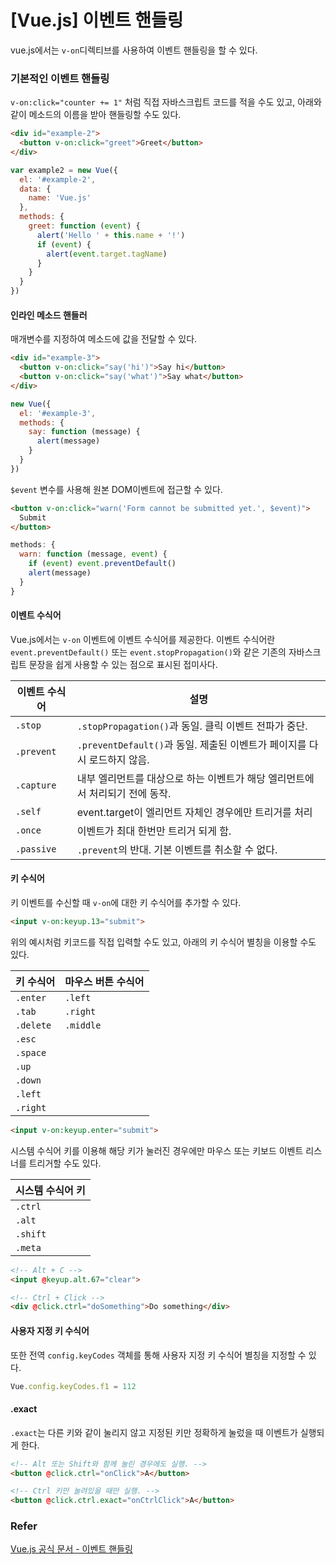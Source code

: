 # [Vue.js] 이벤트 핸들링

vue.js에서는 `v-on`디렉티브를 사용하여 이벤트 핸들링을 할 수 있다.



### 기본적인 이벤트 핸들링

`v-on:click="counter += 1"` 처럼 직접 자바스크립트 코드를 적을 수도 있고, 아래와 같이 메소드의 이름을 받아 핸들링할 수도 있다.

```html
<div id="example-2">
  <button v-on:click="greet">Greet</button>
</div>
```

```javascript
var example2 = new Vue({
  el: '#example-2',
  data: {
    name: 'Vue.js'
  },
  methods: {
    greet: function (event) {
      alert('Hello ' + this.name + '!')
      if (event) {
        alert(event.target.tagName)
      }
    }
  }
})
```



#### 인라인 메소드 핸들러

매개변수를 지정하여 메소드에 값을 전달할 수 있다.

```html
<div id="example-3">
  <button v-on:click="say('hi')">Say hi</button>
  <button v-on:click="say('what')">Say what</button>
</div>
```

```javascript
new Vue({
  el: '#example-3',
  methods: {
    say: function (message) {
      alert(message)
    }
  }
})
```



 `$event` 변수를 사용해 원본 DOM이벤트에 접근할 수 있다.

```html
<button v-on:click="warn('Form cannot be submitted yet.', $event)">
  Submit
</button>
```

```js
methods: {
  warn: function (message, event) {
    if (event) event.preventDefault()
    alert(message)
  }
}
```



#### 이벤트 수식어

Vue.js에서는 `v-on` 이벤트에 이벤트 수식어를 제공한다. 이벤트 수식어란  `event.preventDefault()` 또는 `event.stopPropagation()`와 같은 기존의 자바스크립트 문장을 쉽게 사용할 수 있는 점으로 표시된 접미사다.

| 이벤트 수식어 | 설명                                                         |
| ------------- | ------------------------------------------------------------ |
| `.stop`       | `.stopPropagation()`과 동일. 클릭 이벤트 전파가 중단.        |
| `.prevent`    | `.preventDefault()`과 동일. 제출된 이벤트가 페이지를 다시 로드하지 않음. |
| `.capture`    | 내부 엘리먼트를 대상으로 하는 이벤트가 해당 엘리먼트에서 처리되기 전에 동작. |
| `.self`       | event.target이 엘리먼트 자체인 경우에만 트리거를 처리        |
| `.once`       | 이벤트가 최대 한번만 트리거 되게 함.                         |
| `.passive`    | `.prevent`의 반대. 기본 이벤트를 취소할 수 없다.             |



#### 키 수식어

키 이벤트를 수신할 때 `v-on`에 대한 키 수식어를 추가할 수 있다.

```html
<input v-on:keyup.13="submit">
```



위의 예시처럼 키코드를 직접 입력할 수도 있고, 아래의 키 수식어 별칭을 이용할 수도 있다.

| 키 수식어 | 마우스 버튼 수식어 |
| --------- | ------------------ |
| `.enter`  | `.left`            |
| `.tab`    | `.right`           |
| `.delete` | `.middle`          |
| `.esc`    |                    |
| `.space`  |                    |
| `.up`     |                    |
| `.down`   |                    |
| `.left`   |                    |
| `.right`  |                    |

```html
<input v-on:keyup.enter="submit">
```



시스템 수식어 키를 이용해 해당 키가 눌러진 경우에만 마우스 또는 키보드 이벤트 리스너를 트리거할 수도 있다.

| 시스템 수식어 키 |
| ---------------- |
| `.ctrl`          |
| `.alt`           |
| `.shift`         |
| `.meta`          |

```html
<!-- Alt + C -->
<input @keyup.alt.67="clear">

<!-- Ctrl + Click -->
<div @click.ctrl="doSomething">Do something</div>
```



#### 사용자 지정 키 수식어

또한 전역 `config.keyCodes` 객체를 통해 사용자 지정 키 수식어 별칭을 지정할 수 있다.

```javascript
Vue.config.keyCodes.f1 = 112
```



#### .exact

`.exact`는 다른 키와 같이 눌리지 않고 지정된 키만 정확하게 눌렀을 때 이벤트가 실행되게 한다.

```html
<!-- Alt 또는 Shift와 함께 눌린 경우에도 실행. -->
<button @click.ctrl="onClick">A</button>

<!-- Ctrl 키만 눌려있을 때만 실행. -->
<button @click.ctrl.exact="onCtrlClick">A</button>
```





### Refer

[Vue.js 공식 문서 - 이벤트 핸들링](<https://kr.vuejs.org/v2/guide/events.html>)